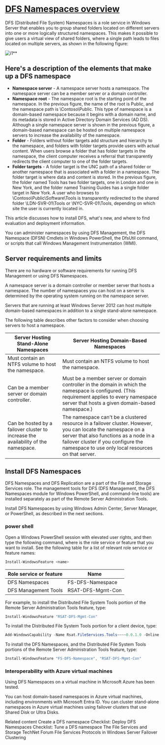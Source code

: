 # **[DFS Namespaces overview](<https://learn.microsoft.com/en-us/windows-server/storage/dfs-namespaces/dfs-overview?tabs=server-manager>)**

DFS (Distributed File System) Namespaces is a role service in Windows Server that enables you to group shared folders located on different servers into one or more logically structured namespaces. This makes it possible to give users a virtual view of shared folders, where a single path leads to files located on multiple servers, as shown in the following figure:

![i1](https://learn.microsoft.com/en-us/windows-server/storage/dfs-namespaces/media/dfs-overview.png)**

## Here's a description of the elements that make up a DFS namespace

- **Namespace server** - A namespace server hosts a namespace. The namespace server can be a member server or a domain controller.
- **Namespace root** - The namespace root is the starting point of the namespace. In the previous figure, the name of the root is Public, and the namespace path is \\Contoso\Public. This type of namespace is a domain-based namespace because it begins with a domain name, and its metadata is stored in Active Directory Domain Services (AD DS). Although a single namespace server is shown in the previous figure, a domain-based namespace can be hosted on multiple namespace servers to increase the availability of the namespace.
- **Folder** - Folders without folder targets add structure and hierarchy to the namespace, and folders with folder targets provide users with actual content. When users browse a folder that has folder targets in the namespace, the client computer receives a referral that transparently redirects the client computer to one of the folder targets.
- **Folder targets** - A folder target is the UNC path of a shared folder or another namespace that is associated with a folder in a namespace. The folder target is where data and content is stored. In the previous figure, the folder named Tools has two folder targets, one in London and one in New York, and the folder named Training Guides has a single folder target in New York. A user who browses to \\Contoso\Public\Software\Tools is transparently redirected to the shared folder \\LDN-SVR-01\Tools or \\NYC-SVR-01\Tools, depending on which site the user is currently located in.

This article discusses how to install DFS, what's new, and where to find evaluation and deployment information.

You can administer namespaces by using DFS Management, the DFS Namespace (DFSN) Cmdlets in Windows PowerShell, the DfsUtil command, or scripts that call Windows Management Instrumentation (WMI).

## Server requirements and limits

There are no hardware or software requirements for running DFS Management or using DFS Namespaces.

A namespace server is a domain controller or member server that hosts a namespace. The number of namespaces you can host on a server is determined by the operating system running on the namespace server.

Servers that are running at least Windows Server 2012 can host multiple domain-based namespaces in addition to a single stand-alone namespace.

The following table describes other factors to consider when choosing servers to host a namespace.

| Server Hosting Stand-Alone Namespaces                                              | Server Hosting Domain-Based Namespaces                                                                                                                                                                                                              |
|------------------------------------------------------------------------------------|-----------------------------------------------------------------------------------------------------------------------------------------------------------------------------------------------------------------------------------------------------|
| Must contain an NTFS volume to host the namespace.                                 | Must contain an NTFS volume to host the namespace.                                                                                                                                                                                                  |
| Can be a member server or domain controller.                                       | Must be a member server or domain controller in the domain in which the namespace is configured. (This requirement applies to every namespace server that hosts a given domain-based namespace.)                                                    |
| Can be hosted by a failover cluster to increase the availability of the namespace. | The namespace can't be a clustered resource in a failover cluster. However, you can locate the namespace on a server that also functions as a node in a failover cluster if you configure the namespace to use only local resources on that server. |

## Install DFS Namespaces

DFS Namespaces and DFS Replication are a part of the File and Storage Services role. The management tools for DFS (DFS Management, the DFS Namespaces module for Windows PowerShell, and command-line tools) are installed separately as part of the Remote Server Administration Tools.

Install DFS Namespaces by using Windows Admin Center, Server Manager, or PowerShell, as described in the next sections.

### power shell

Open a Windows PowerShell session with elevated user rights, and then type the following command, where <name> is the role service or feature that you want to install. See the following table for a list of relevant role service or feature names:

```bash
Install-WindowsFeature <name>
```

| Role service or feature | Name              |
|-------------------------|-------------------|
| DFS Namespaces          | FS-DFS-Namespace  |
| DFS Management Tools    | RSAT-DFS-Mgmt-Con |

For example, to install the Distributed File System Tools portion of the Remote Server Administration Tools feature, type:

```PowerShell
Install-WindowsFeature "RSAT-DFS-Mgmt-Con"
```

To install the Distributed File System Tools portion for a client device, type:

```PowerShell
Add-WindowsCapability -Name Rsat.FileServices.Tools~~~~0.0.1.0 -Online
```

To install the DFS Namespaces, and the Distributed File System Tools portions of the Remote Server Administration Tools feature, type:

```PowerShell
Install-WindowsFeature "FS-DFS-Namespace", "RSAT-DFS-Mgmt-Con"
```

### Interoperability with Azure virtual machines

Using DFS Namespaces on a virtual machine in Microsoft Azure has been tested.

You can host domain-based namespaces in Azure virtual machines, including environments with Microsoft Entra ID.
You can cluster stand-alone namespaces in Azure virtual machines using failover clusters that use Shared Disk or Ultra Disks.

Related content
Create a DFS namespace
Checklist: Deploy DFS Namespaces
Checklist: Tune a DFS namespace
The File Services and Storage TechNet Forum
File Services Protocols in Windows Server
Failover Clustering
